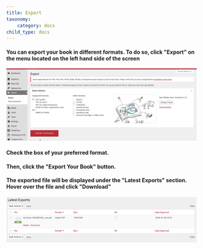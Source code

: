 ```yaml
---
title: Export
taxonomy:
    category: docs
child_type: docs
---
```


#### You can export your book in different formats. To do so, click **"Export"** on the menu located on the left hand side of the screen

![](export1.png)

#### Check the box of your preferred format.

#### Then, click the **"Export Your Book"** button.

#### The exported file will be displayed under the **"Latest Exports"** section. Hover over the file and click **"Download"**

![](export3.png)
